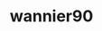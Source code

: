 ---
title: "wannier90"
layout: cache
categories: [package, develop]
meta: {"versions": ["3.1.0"], "compilers": ["gcc@=11.1.0", "oneapi@=2023.0.0"], "oss": ["ubuntu20.04"], "platforms": ["linux"], "targets": ["ppc64le", "x86_64", "x86_64_v3"], "stacks": ["e4s", "e4s-oneapi", "e4s-power"], "num_specs": 12, "num_specs_by_stack": {"e4s-power": 4, "e4s-oneapi": 4, "e4s": 4}}
spec_details: [{"hash": "hzctsh6egk4geh3xoc4gqu3ibd6eepgi", "compiler": "gcc@=11.1.0", "versions": ["3.1.0"], "os": "ubuntu20.04", "platform": "linux", "target": "ppc64le", "variants": ["build_system=makefile", "+shared"], "stacks": ["e4s-power"], "size": "-", "tarball": "https://binaries.spack.io/develop/build_cache/linux-ubuntu20.04-ppc64le/gcc-11.1.0/wannier90-3.1.0/linux-ubuntu20.04-ppc64le-gcc-11.1.0-wannier90-3.1.0-hzctsh6egk4geh3xoc4gqu3ibd6eepgi.spack"}, {"hash": "czks2kkcdubta55d5ftujbuspoz3srwf", "compiler": "gcc@=11.1.0", "versions": ["3.1.0"], "os": "ubuntu20.04", "platform": "linux", "target": "ppc64le", "variants": ["build_system=makefile", "+shared"], "stacks": ["e4s-power"], "size": "-", "tarball": "https://binaries.spack.io/develop/build_cache/linux-ubuntu20.04-ppc64le/gcc-11.1.0/wannier90-3.1.0/linux-ubuntu20.04-ppc64le-gcc-11.1.0-wannier90-3.1.0-czks2kkcdubta55d5ftujbuspoz3srwf.spack"}, {"hash": "rbcqff5p2ghggd3ekulumrueklo5ybke", "compiler": "gcc@=11.1.0", "versions": ["3.1.0"], "os": "ubuntu20.04", "platform": "linux", "target": "ppc64le", "variants": ["build_system=makefile", "+shared"], "stacks": ["e4s-power"], "size": "-", "tarball": "https://binaries.spack.io/develop/build_cache/linux-ubuntu20.04-ppc64le/gcc-11.1.0/wannier90-3.1.0/linux-ubuntu20.04-ppc64le-gcc-11.1.0-wannier90-3.1.0-rbcqff5p2ghggd3ekulumrueklo5ybke.spack"}, {"hash": "yq4skcglhavw42hzyfnunyz72k5ekqul", "compiler": "gcc@=11.1.0", "versions": ["3.1.0"], "os": "ubuntu20.04", "platform": "linux", "target": "ppc64le", "variants": ["build_system=makefile", "+shared"], "stacks": ["e4s-power"], "size": "-", "tarball": "https://binaries.spack.io/develop/build_cache/linux-ubuntu20.04-ppc64le/gcc-11.1.0/wannier90-3.1.0/linux-ubuntu20.04-ppc64le-gcc-11.1.0-wannier90-3.1.0-yq4skcglhavw42hzyfnunyz72k5ekqul.spack"}, {"hash": "56etriaph7vvj3i3bnc5eurspv5w7ukd", "compiler": "oneapi@=2023.0.0", "versions": ["3.1.0"], "os": "ubuntu20.04", "platform": "linux", "target": "x86_64", "variants": ["build_system=makefile", "+shared"], "stacks": ["e4s-oneapi"], "size": "-", "tarball": "https://binaries.spack.io/develop/build_cache/linux-ubuntu20.04-x86_64/oneapi-2023.0.0/wannier90-3.1.0/linux-ubuntu20.04-x86_64-oneapi-2023.0.0-wannier90-3.1.0-56etriaph7vvj3i3bnc5eurspv5w7ukd.spack"}, {"hash": "ocggbfbbnxw7j6ommz6xo75itlkzzwf3", "compiler": "oneapi@=2023.0.0", "versions": ["3.1.0"], "os": "ubuntu20.04", "platform": "linux", "target": "x86_64", "variants": ["build_system=makefile", "+shared"], "stacks": ["e4s-oneapi"], "size": "-", "tarball": "https://binaries.spack.io/develop/build_cache/linux-ubuntu20.04-x86_64/oneapi-2023.0.0/wannier90-3.1.0/linux-ubuntu20.04-x86_64-oneapi-2023.0.0-wannier90-3.1.0-ocggbfbbnxw7j6ommz6xo75itlkzzwf3.spack"}, {"hash": "tuvwd2n5q6sf45ycxztcsoqh6d5n6td7", "compiler": "oneapi@=2023.0.0", "versions": ["3.1.0"], "os": "ubuntu20.04", "platform": "linux", "target": "x86_64", "variants": ["build_system=makefile", "+shared"], "stacks": ["e4s-oneapi"], "size": "-", "tarball": "https://binaries.spack.io/develop/build_cache/linux-ubuntu20.04-x86_64/oneapi-2023.0.0/wannier90-3.1.0/linux-ubuntu20.04-x86_64-oneapi-2023.0.0-wannier90-3.1.0-tuvwd2n5q6sf45ycxztcsoqh6d5n6td7.spack"}, {"hash": "rttvotqlchuymsw3sc7r23irihersi4p", "compiler": "oneapi@=2023.0.0", "versions": ["3.1.0"], "os": "ubuntu20.04", "platform": "linux", "target": "x86_64", "variants": ["build_system=makefile", "+shared"], "stacks": ["e4s-oneapi"], "size": "-", "tarball": "https://binaries.spack.io/develop/build_cache/linux-ubuntu20.04-x86_64/oneapi-2023.0.0/wannier90-3.1.0/linux-ubuntu20.04-x86_64-oneapi-2023.0.0-wannier90-3.1.0-rttvotqlchuymsw3sc7r23irihersi4p.spack"}, {"hash": "bapfse2w3af2gimvbhohvwqwu5ey2goj", "compiler": "gcc@=11.1.0", "versions": ["3.1.0"], "os": "ubuntu20.04", "platform": "linux", "target": "x86_64_v3", "variants": ["build_system=makefile", "+shared"], "stacks": ["e4s"], "size": "-", "tarball": "https://binaries.spack.io/develop/build_cache/linux-ubuntu20.04-x86_64_v3/gcc-11.1.0/wannier90-3.1.0/linux-ubuntu20.04-x86_64_v3-gcc-11.1.0-wannier90-3.1.0-bapfse2w3af2gimvbhohvwqwu5ey2goj.spack"}, {"hash": "ss24xq24dx42pmgd65w5hitbanrznmrm", "compiler": "gcc@=11.1.0", "versions": ["3.1.0"], "os": "ubuntu20.04", "platform": "linux", "target": "x86_64_v3", "variants": ["build_system=makefile", "+shared"], "stacks": ["e4s"], "size": "-", "tarball": "https://binaries.spack.io/develop/build_cache/linux-ubuntu20.04-x86_64_v3/gcc-11.1.0/wannier90-3.1.0/linux-ubuntu20.04-x86_64_v3-gcc-11.1.0-wannier90-3.1.0-ss24xq24dx42pmgd65w5hitbanrznmrm.spack"}, {"hash": "ghebl6ucgjfwmrrk2bll7bhw77ksq6jp", "compiler": "gcc@=11.1.0", "versions": ["3.1.0"], "os": "ubuntu20.04", "platform": "linux", "target": "x86_64_v3", "variants": ["build_system=makefile", "+shared"], "stacks": ["e4s"], "size": "-", "tarball": "https://binaries.spack.io/develop/build_cache/linux-ubuntu20.04-x86_64_v3/gcc-11.1.0/wannier90-3.1.0/linux-ubuntu20.04-x86_64_v3-gcc-11.1.0-wannier90-3.1.0-ghebl6ucgjfwmrrk2bll7bhw77ksq6jp.spack"}, {"hash": "55nhr6jicq2nju42ajnctgpr7socr34w", "compiler": "gcc@=11.1.0", "versions": ["3.1.0"], "os": "ubuntu20.04", "platform": "linux", "target": "x86_64_v3", "variants": ["build_system=makefile", "+shared"], "stacks": ["e4s"], "size": "-", "tarball": "https://binaries.spack.io/develop/build_cache/linux-ubuntu20.04-x86_64_v3/gcc-11.1.0/wannier90-3.1.0/linux-ubuntu20.04-x86_64_v3-gcc-11.1.0-wannier90-3.1.0-55nhr6jicq2nju42ajnctgpr7socr34w.spack"}]
---